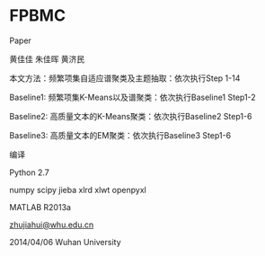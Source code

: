 FPBMC
=====

Paper

黄佳佳 朱佳晖 黄济民


本文方法：频繁项集自适应谱聚类及主题抽取：依次执行Step 1-14

Baseline1: 频繁项集K-Means以及谱聚类：依次执行Baseline1 Step1-2

Baseline2: 高质量文本的K-Means聚类：依次执行Baseline2 Step1-6

Baseline3: 高质量文本的EM聚类：依次执行Baseline3 Step1-6

编译

Python 2.7

numpy  scipy  jieba  xlrd  xlwt  openpyxl


MATLAB R2013a



zhujiahui@whu.edu.cn




2014/04/06
Wuhan University
